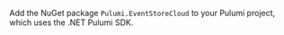 Add the NuGet package `Pulumi.EventStoreCloud` to your Pulumi project, which uses the .NET Pulumi SDK.
